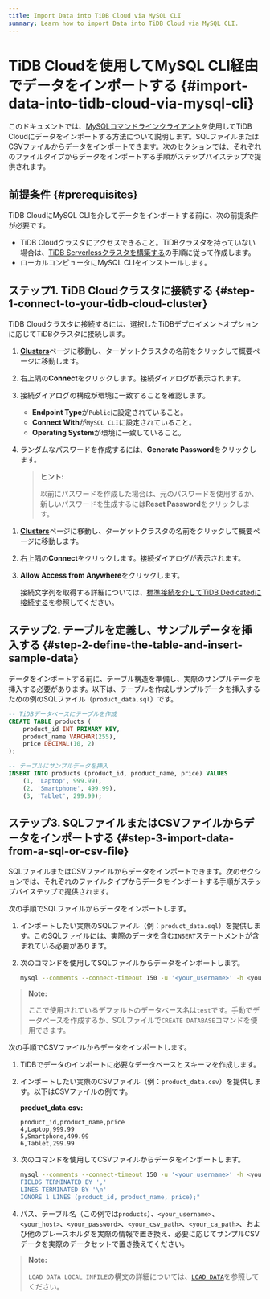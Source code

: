 ```yaml
---
title: Import Data into TiDB Cloud via MySQL CLI
summary: Learn how to import Data into TiDB Cloud via MySQL CLI.
---
```


# TiDB Cloudを使用してMySQL CLI経由でデータをインポートする {#import-data-into-tidb-cloud-via-mysql-cli}

このドキュメントでは、[MySQLコマンドラインクライアント](https://dev.mysql.com/doc/refman/8.0/en/mysql.html)を使用してTiDB Cloudにデータをインポートする方法について説明します。SQLファイルまたはCSVファイルからデータをインポートできます。次のセクションでは、それぞれのファイルタイプからデータをインポートする手順がステップバイステップで提供されます。

## 前提条件 {#prerequisites}

TiDB CloudにMySQL CLIを介してデータをインポートする前に、次の前提条件が必要です。

- TiDB Cloudクラスタにアクセスできること。TiDBクラスタを持っていない場合は、[TiDB Serverlessクラスタを構築する](/develop/dev-guide-build-cluster-in-cloud.md)の手順に従って作成します。
- ローカルコンピュータにMySQL CLIをインストールします。

## ステップ1. TiDB Cloudクラスタに接続する {#step-1-connect-to-your-tidb-cloud-cluster}

TiDB Cloudクラスタに接続するには、選択したTiDBデプロイメントオプションに応じてTiDBクラスタに接続します。

<SimpleTab>
<div label="TiDB Serverless">

1. [**Clusters**](https://tidbcloud.com/console/clusters)ページに移動し、ターゲットクラスタの名前をクリックして概要ページに移動します。

2. 右上隅の**Connect**をクリックします。接続ダイアログが表示されます。

3. 接続ダイアログの構成が環境に一致することを確認します。

   - **Endpoint Type**が`Public`に設定されていること。
   - **Connect With**が`MySQL CLI`に設定されていること。
   - **Operating System**が環境に一致していること。

4. ランダムなパスワードを作成するには、**Generate Password**をクリックします。

   > **ヒント:**
   >
   > 以前にパスワードを作成した場合は、元のパスワードを使用するか、新しいパスワードを生成するには**Reset Password**をクリックします。

</div>
<div label="TiDB Dedicated">

1. [**Clusters**](https://tidbcloud.com/console/clusters)ページに移動し、ターゲットクラスタの名前をクリックして概要ページに移動します。

2. 右上隅の**Connect**をクリックします。接続ダイアログが表示されます。

3. **Allow Access from Anywhere**をクリックします。

   接続文字列を取得する詳細については、[標準接続を介してTiDB Dedicatedに接続する](/tidb-cloud/connect-via-standard-connection.md)を参照してください。

</div>
</SimpleTab>

## ステップ2. テーブルを定義し、サンプルデータを挿入する {#step-2-define-the-table-and-insert-sample-data}

データをインポートする前に、テーブル構造を準備し、実際のサンプルデータを挿入する必要があります。以下は、テーブルを作成しサンプルデータを挿入するための例のSQLファイル（`product_data.sql`）です。

```sql
-- TiDBデータベースにテーブルを作成
CREATE TABLE products (
    product_id INT PRIMARY KEY,
    product_name VARCHAR(255),
    price DECIMAL(10, 2)
);

-- テーブルにサンプルデータを挿入
INSERT INTO products (product_id, product_name, price) VALUES
    (1, 'Laptop', 999.99),
    (2, 'Smartphone', 499.99),
    (3, 'Tablet', 299.99);
```

## ステップ3. SQLファイルまたはCSVファイルからデータをインポートする {#step-3-import-data-from-a-sql-or-csv-file}

SQLファイルまたはCSVファイルからデータをインポートできます。次のセクションでは、それぞれのファイルタイプからデータをインポートする手順がステップバイステップで提供されます。

<SimpleTab>
<div label="SQLファイルから">

次の手順でSQLファイルからデータをインポートします。

1. インポートしたい実際のSQLファイル（例：`product_data.sql`）を提供します。このSQLファイルには、実際のデータを含む`INSERT`ステートメントが含まれている必要があります。

2. 次のコマンドを使用してSQLファイルからデータをインポートします。

   ```bash
   mysql --comments --connect-timeout 150 -u '<your_username>' -h <your_cluster_host> -P 4000 -D test --ssl-mode=VERIFY_IDENTITY --ssl-ca=<your_ca_path> -p <your_password> < product_data.sql
   ```

> **Note:**
>
> ここで使用されているデフォルトのデータベース名は`test`です。手動でデータベースを作成するか、SQLファイルで`CREATE DATABASE`コマンドを使用できます。

</div>
<div label="CSVファイルから">

次の手順でCSVファイルからデータをインポートします。

1. TiDBでデータのインポートに必要なデータベースとスキーマを作成します。

2. インポートしたい実際のCSVファイル（例：`product_data.csv`）を提供します。以下はCSVファイルの例です。

   **product\_data.csv:**

   ```csv
   product_id,product_name,price
   4,Laptop,999.99
   5,Smartphone,499.99
   6,Tablet,299.99
   ```

3. 次のコマンドを使用してCSVファイルからデータをインポートします。

   ```bash
   mysql --comments --connect-timeout 150 -u '<your_username>' -h <your_host> -P 4000 -D test --ssl-mode=VERIFY_IDENTITY --ssl-ca=<your_ca_path> -p<your_password> -e "LOAD DATA LOCAL INFILE '<your_csv_path>' INTO TABLE products
   FIELDS TERMINATED BY ','
   LINES TERMINATED BY '\n'
   IGNORE 1 LINES (product_id, product_name, price);"
   ```

4. パス、テーブル名（この例では`products`）、`<your_username>`、`<your_host>`、`<your_password>`、`<your_csv_path>`、`<your_ca_path>`、および他のプレースホルダを実際の情報で置き換え、必要に応じてサンプルCSVデータを実際のデータセットで置き換えてください。

> **Note:**
>
> `LOAD DATA LOCAL INFILE`の構文の詳細については、[`LOAD DATA`](/sql-statements/sql-statement-load-data.md)を参照してください。

</div>
</SimpleTab>
